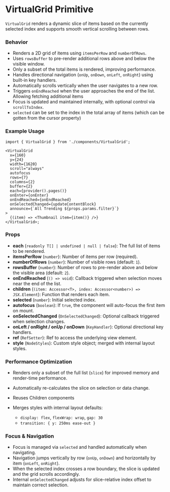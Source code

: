 # VirtualGrid Primitive

`VirtualGrid` renders a dynamic slice of items based on the currently selected index and supports smooth vertical scrolling between rows.

### Behavior

- Renders a 2D grid of items using `itemsPerRow` and `numberOfRows`.
- Uses `rowsBuffer` to pre-render additional rows above and below the visible window.
- Only a subset of the total items is rendered, improving performance.
- Handles directional navigation (`onUp`, `onDown`, `onLeft`, `onRight`) using built-in key handlers.
- Automatically scrolls vertically when the user navigates to a new row.
- Triggers `onEndReached` when the user approaches the end of the list. Allowing fetching additional items
- Focus is updated and maintained internally, with optional control via `scrollToIndex`.
- `selected` can be set to the index in the total array of items (which can be gotten from the cursor property)

### Example Usage

```tsx
import { VirtualGrid } from './components/VirtualGrid';

<VirtualGrid
  x={160}
  y={24}
  width={1620}
  scroll="always"
  autofocus
  rows={7}
  columns={2}
  buffer={2}
  each={provider().pages()}
  onEnter={onEnter}
  onEndReached={onEndReached}
  onSelectedChanged={updateContentBlock}
  announce={`All Trending ${props.params.filter}`}
>
  {(item) => <Thumbnail item={item()} />}
</VirtualGrid>;
```

### Props

- **each** (`readonly T[] | undefined | null | false`): The full list of items to be rendered.
- **itemsPerRow** (`number`): Number of items per row (required).
- **numberOfRows** (`number`): Number of visible rows (default: `1`).
- **rowsBuffer** (`number`): Number of rows to pre-render above and below the visible area (default: `2`).
- **onEndReached** (`() => void`): Callback triggered when selection moves near the end of the list.
- **children** (`(item: Accessor<T>, index: Accessor<number>) => JSX.Element`): Function that renders each item.
- **selected** (`number`): Initial selected index.
- **autofocus** (`boolean`): If `true`, the component will auto-focus the first item on mount.
- **onSelectedChanged** (`OnSelectedChanged`): Optional callback triggered when selection changes.
- **onLeft / onRight / onUp / onDown** (`KeyHandler`): Optional directional key handlers.
- **ref** (`RefSetter`): Ref to access the underlying view element.
- **style** (`NodeStyles`): Custom style object; merged with internal layout styles.

### Performance Optimization

- Renders only a subset of the full list (`slice`) for improved memory and render-time performance.
- Automatically re-calculates the slice on selection or data change.
- Reuses Children components
- Merges styles with internal layout defaults:

  - `display: flex`, `flexWrap: wrap`, `gap: 30`
  - `transition: { y: 250ms ease-out }`

### Focus & Navigation

- Focus is managed via `selected` and handled automatically when navigating.
- Navigation jumps vertically by row (`onUp`, `onDown`) and horizontally by item (`onLeft`, `onRight`).
- When the selected index crosses a row boundary, the slice is updated and the grid scrolls accordingly.
- Internal `onSelectedChanged` adjusts for slice-relative index offset to maintain correct selection.
